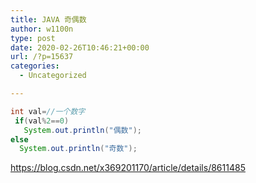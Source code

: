 ```yaml
---
title: JAVA 奇偶数
author: w1100n
type: post
date: 2020-02-26T10:46:21+00:00
url: /?p=15637
categories:
  - Uncategorized

---
```

```java
int val=//一个数字
 if(val%2==0)
   System.out.println("偶数");
else
  System.out.println("奇数");
```

https://blog.csdn.net/x369201170/article/details/8611485